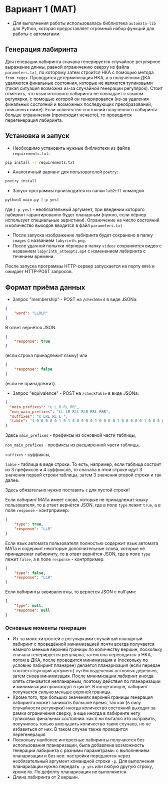 # Вариант 1 (МАТ)

- Для выполнения работы использовалась библиотека `automata-lib` для Python, 
которая предоставляет огромный набор функций для работы с автоматами.

## Генерация лабиринта
Для генерации лабиринта сначала генерируется случайное регулярное выражение
длины, равной ограничению сверху из файла `parameters.txt`, 
по которому затем строится НКА с помощью метода 
`from_regex`. Проводится детерминизация НКА, а в полученном 
ДКА удаляются финальные состояния, которые не являются тупиковыми
(такая ситуация возможна из-за случайной генерации регулярок). 
Стоит отметить, что язык итогового лабиринта не совпадает с языком
регулярки, с помощью которой он генерировался 
(из-за удаления финальных состояний и возможных последующих
преобразований, описанных ниже). Если количество состояний полученного
лабиринта больше ограничения (происходит нечасто), то проводится
перегенерация лабиринта.

## Установка и запуск
- Необходимо установить нужные библиотеки из файла `requirements.txt`:
```bash
pip install -r requirements.txt
```
- Аналогичный вариант для пользователей `poetry`:
```bash
poetry install
```
- Запуск программы производится из папки `lab2tfl` командой
```bash
python3 main.py [-p yes]
```
где `[-p yes]` - необязательный аргумент, при введении которого лабиринт
гарантированно будет планарным (нужно, если лёрнер использует специальные
эвристики).
Ограничение на число состояний и количество выходов 
вводится в файл `parameters.txt`
- После запуска изображение лабиринта будет сохранено в папку `images` 
с названием `labyrinth.png`.
- После удачной попытки лёрнера в папку `videos` сохраняется видео 
с названием `labyrinth_attempts.mp4` с 
изменением лабиринта с течением времени.

После запуска программы HTTP-сервер запускается на порту `8095` и ожидает
HTTP-POST запросов.

## Формат приёма данных
- Запрос "membership" - POST на `/checkWord` в виде JSONа:

```json
{
    "word": "LLRLR"
}
```
В ответ вернётся JSON
```json
{
    "response": true
}
```
(если строка принадлежит языку) или 
```json
{
    "response": false
}
```
(если не принадлежит).

- Запрос "equivalence" - POST на `/checkTable` в виде JSONа:

```json
{
  "main_prefixes": "ε L R RL RR",
  "non_main_prefixes": "LL LR RLL RLR RRL RRR",
  "suffixes": "ε LRL RL L ", 
  "table": "1 0 0 0 0 0 1 0 1 0 0 0 0 0 1 0 0 0 0 1 0 0 0 0 0 1 0 0 0 0 0 0 0 0 0 0 0 0 0 0 0 0 0 0"
}
```

Здесь `main_prefixes` - префиксы из основной части таблицы,

`non_main_prefixes` - префиксы из расширенной части таблицы,

`suffixes` - суффиксы,

`table` - таблица в виде строки. То есть, например, если таблица 
состоит из 3 префиксов и 4 суффиксов, то сначала в этой строке идут
3 значения первой строки таблицы, затем 3 значения второй строки и так далее.


Здесь обязательно нужно поставить `ε` для пустой строки!

Если лабиринт МАТа имеет слова, которые не принадлежат языку
пользователя, то в ответ вернётся JSON, где в поле `type` лежит `true`,
а в поле `response` - контрпример:

```json
{
    "type": true,
    "response": "LLR"
}
```

Если язык автомата пользователя полностью содержит язык автомата МАТа
и содержит некоторые дополнительные слова, которые не принадлежат лабиринту,
то в ответ вернётся JSON, где в поле `type` лежит `false`,
а в поле `response` - контрпример:

```json
{
    "type": false,
    "response": "LLR"
}
```

Если лабиринты эквивалентны, то вернется JSON с null'ами:

```json
{
    "type": null,
    "response": null
}
```

### Основные моменты генерации
- Из-за моих хитростей с регулярками случайный планарный лабиринт с проведённой
минимизацией почти всегда получается намного меньше верхней границы 
по количеству вершин,
поскольку сначала генерируется регулярка, затем она переводится в НКА, потом
в ДКА, после проводится минимизация
и (поскольку по условию лабиринт планарен)
делается планаризация (если передан соответствующий аргумент) 
путём выделения остовных деревьев, 
затем снова минимизация. После минимизации лабиринт иногда опять становится
непланарным, поэтому действия по планаризации и минимизации происходят в цикле.
В конце концов, лабиринт получается сильно меньше верхней границы. 
- Кроме того, при больших значениях верхней границы генерация лабиринта
может занимать большое время, так как (в силу случайности регулярки) 
иногда количество состояний выходит за рамки ограничения сверху, а еще 
иногда в лабиринте нету тупиковых финальных состояний: как я ни пытался 
это исправить, получилось только уменьшить количество таких случаев, но
не избавиться от них. В таком случае также проводится перегенерация.
- Поскольку наиболее интересные лабиринты получаются без использования 
планаризации, была добавлена возможность генерации лабиринта с разными 
параметрами: с выполнением 
планаризации и без нее: настройки передаются через необязательный аргумент
командной строки `-p`. Для выполнения планаризации нужно передать `-p yes` 
или любую другую строку, кроме `No`. По дефолту планаризация не выполняется.
- Длина лабиринта от 2 вершин.